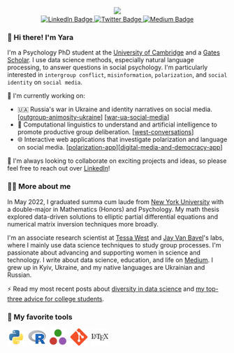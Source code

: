 
<div id="header" align="center">
  <img src="https://media.giphy.com/media/NgurY1o4z080Jfoyzw/giphy.gif" width="140"/>
</div>

<div id="badges" align="center">
  <a href="https://www.linkedin.com/in/yaroslava-kyrychenko/">
    <img src="https://img.shields.io/badge/LinkedIn-blue?style=for-the-badge&logo=linkedin&logoColor=white" alt="LinkedIn Badge"/>
  </a>
  <a href="https://twitter.com/YaraKyrychenko">
    <img src="https://img.shields.io/badge/Twitter-blue?style=for-the-badge&logo=twitter&logoColor=white" alt="Twitter Badge"/>
  </a>
  <a href="https://medium.com/@k.yara">
    <img src="https://img.shields.io/badge/Medium-12100E?style=for-the-badge&logo=medium&logoColor=white" alt="Medium Badge"/>
  </a>
</div>

### 👋 Hi there! I'm Yara

I'm a Psychology PhD student at the [University of Cambridge](https://www.cam.ac.uk) and a [Gates Scholar](https://www.gatescambridge.org). I use data science methods, especially natural language processing, to answer questions in social psychology. I'm particularly interested in `intergroup conflict`, `misinformation`, `polarization`, and `social identity` on `social media`. 

🔭 I'm currently working on:
- 🇺🇦 Russia's war in Ukraine and identity narratives on social media. [[outgroup-animosity-ukraine](https://github.com/yarakyrychenko/outgroup-animosity-ukraine)] [[war-ua-social-media](https://github.com/yarakyrychenko/ua-social-media-sentiment)]
- 💬 Computational linguistics to understand and artificial intelligence to promote productive group deliberation. [[west-conversations](https://github.com/yarakyrychenko/west-conversations)]
- 🌐 Interactive web applications that investigate polarization and language on social media. [[polarization-app](https://yarakyrychenko-polarization-app-app-jwvg7c.streamlitapp.com)][[digital-media-and-democracy-app](https://media-and-dem.streamlit.app)] 

👯 I'm always looking to collaborate on exciting projects and ideas, so please feel free to reach out over [LinkedIn](https://www.linkedin.com/in/yaroslava-kyrychenko/)!

### 👩‍💻 More about me

In May 2022, I graduated summa cum laude from [New York University](https://www.nyu.edu) with a double-major in Mathematics (Honors) and Psychology. My math thesis explored data-driven solutions to elliptic partial differential equations and numerical matrix inversion techniques more broadly. 

I'm an associate research scientist at [Tessa West](https://tessawestlab.hosting.nyu.edu) and [Jay Van Bavel](https://www.jayvanbavel.com/lab)'s labs, where I mainly use data science techniques to study group processes. I'm passionate about advancing and supporting women in science and technology. I write about data science, education, and life on [Medium](https://medium.com/@k.yara). I grew up in Kyiv, Ukraine, and my native languages are Ukrainian and Russian. 

⚡ Read my most recent posts about [diversity in data science](https://medium.com/nyu-ds-review/an-actionable-guide-to-supporting-women-in-data-science-838ca7e11715) and [my top-three advice for college students](https://medium.com/@k.yara/i-graduated-nyu-22-here-are-the-3-things-i-wish-someone-told-me-my-freshman-week-1b1d7207a598).

### 🧰 My favorite tools 
<div id="tools">
  <img src="https://github.com/devicons/devicon/blob/master/icons/python/python-original.svg" title="Python" alt="Python" width="40" height="40"/>&nbsp;
  <img src="https://github.com/devicons/devicon/blob/master/icons/r/r-original.svg" title="R" alt="R" width="40" height="40"/>&nbsp;
  <img src="https://github.com/devicons/devicon/blob/master/icons/julia/julia-original.svg" title="Julia" alt="Julia" width="40" height="40"/>&nbsp;
  <img src="https://github.com/devicons/devicon/blob/master/icons/git/git-original.svg" title="Git" alt="Git" width="40" height="40"/>&nbsp;
  <img src="https://github.com/devicons/devicon/blob/master/icons/latex/latex-original.svg" title="Latex" alt="Latex" width="40" height="40"/>
</div>


<!--
**yarakyrychenko/yarakyrychenko** is a ✨ _special_ ✨ repository because its `README.md` (this file) appears on your GitHub profile.

Here are some ideas to get you started:

- 🔭 I’m currently working on ...
- 🌱 I’m currently learning ...
- 👯 I’m looking to collaborate on ...
- 🤔 I’m looking for help with ...
- 💬 Ask me about ...
- 📫 How to reach me: ...
- 😄 Pronouns: ...
- ⚡ Fun fact: ...
-->

